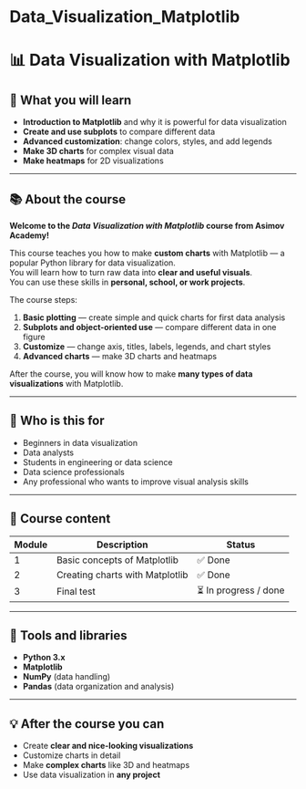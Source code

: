 # Data_Visualization_Matplotlib

# 📊 Data Visualization with Matplotlib

## 🎯 What you will learn
- **Introduction to Matplotlib** and why it is powerful for data visualization  
- **Create and use subplots** to compare different data  
- **Advanced customization**: change colors, styles, and add legends  
- **Make 3D charts** for complex visual data  
- **Make heatmaps** for 2D visualizations  

---

## 📚 About the course
**Welcome to the _Data Visualization with Matplotlib_ course from Asimov Academy!**  

This course teaches you how to make **custom charts** with Matplotlib — a popular Python library for data visualization.  
You will learn how to turn raw data into **clear and useful visuals**.  
You can use these skills in **personal, school, or work projects**.  

The course steps:
1. **Basic plotting** — create simple and quick charts for first data analysis  
2. **Subplots and object-oriented use** — compare different data in one figure  
3. **Customize** — change axis, titles, labels, legends, and chart styles  
4. **Advanced charts** — make 3D charts and heatmaps  

After the course, you will know how to make **many types of data visualizations** with Matplotlib.

---

## 👥 Who is this for
- Beginners in data visualization  
- Data analysts  
- Students in engineering or data science  
- Data science professionals  
- Any professional who wants to improve visual analysis skills  

---

## 📅 Course content
| Module | Description | Status |
|--------|-------------|--------|
| 1 | Basic concepts of Matplotlib | ✅ Done |
| 2 | Creating charts with Matplotlib | ✅ Done |
| 3 | Final test | ⏳ In progress / done |

---

## 🚀 Tools and libraries
- **Python 3.x**  
- **Matplotlib**  
- **NumPy** (data handling)  
- **Pandas** (data organization and analysis)  

---

## 💡 After the course you can
- Create **clear and nice-looking visualizations**  
- Customize charts in detail  
- Make **complex charts** like 3D and heatmaps  
- Use data visualization in **any project**  

